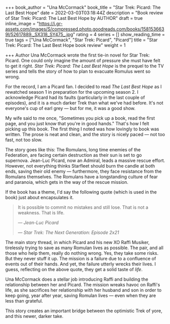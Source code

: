 +++
book_author = "Una McCormack"
book_title = "Star Trek: Picard: The Last Best Hope"
date = 2022-03-03T03:18:44Z
description = "Book review of Star Trek: Picard: The Last Best Hope by AUTHOR"
draft = true
inline_image = "https://i.gr-assets.com/images/S/compressed.photo.goodreads.com/books/1581536639l/52617889._SX318_SY475_.jpg"
rating = 4
series = []
show_reading_time = true
tags = ["Una McCormack", "Star Trek: Picard", "Picard"]
title = "Star Trek: Picard: The Last Best Hope book review"
weight = 1

+++
Author Una McCormack wrote the first tie-in novel for Star Trek: Picard. One could only imagine the amount of pressure she must have felt to get it right. _Star Trek: Picard: The Last Best Hope_ is the prequel to the TV series and tells the story of how to plan to evacuate Romulus went so wrong.

<!--more-->

For the record, I am a Picard fan. I decided to read _The Last Best Hope_ as I rewatched season 1 in preparation for the upcoming season 2. I acknowledge Picard had its faults (particularly in the last couple of episodes), and it is a much darker Trek than what we've had before. It's not everyone's cup of earl grey — but for me, it was a good show.

My wife said to me once, "Sometimes you pick up a book, read the first page, and you just know that you're in good hands." That's how I felt picking up this book. The first thing I noted was how lovingly to book was written. The prose is neat and clean, and the story is nicely paced — not too fast, not too slow.

The story goes like this: The Romulans, long time enemies of the Federation, are facing certain destruction as their sun is set to go supernova. Jean-Luc Picard, now an Admiral, leads a massive rescue effort. However, not everything thinks Starfleet should burn the candle at both ends, saving their old enemy — furthermore, they face resistance from the Romulans themselves. The Romulans have a longstanding culture of fear and paranoia, which gets in the way of the rescue mission.

If the book has a theme, I'd say the following quote (which is used in the book) just about encapsulates it.

> It is possible to commit no mistakes and still lose. That is not a weakness. That is life.
>
>   _— Jean-Luc Picard_
>
>   _— Star Trek: The Next Generation: Episode 2x21_

The main story thread, in which Picard and his new XO Raffi Musiker, tirelessly trying to save as many Romulan lives as possible. The pair, and all those who help them, really do nothing wrong. Yes, they take some risks. But they never stuff it up. The mission is a failure due to a confluence of events out of their hands. And yet, the failure utterly wrecks their lives. I guess, reflecting on the above quote, they get a solid taste of _life_.

Una McCormack does a stellar job introducing Raffi and building the relationship between her and Picard. The mission wreaks havoc on Raffi's life, as she sacrifices her relationship with her husband and son in order to keep going, year after year, saving Romulan lives — even when they are less than grateful. 

This story creates an important bridge between the optimistic Trek of yore, and this newer, darker take. 